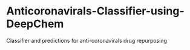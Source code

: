 # Anticoronavirals-Classifier-using-DeepChem
Classifier and predictions for anti-coronavirals drug repurposing
